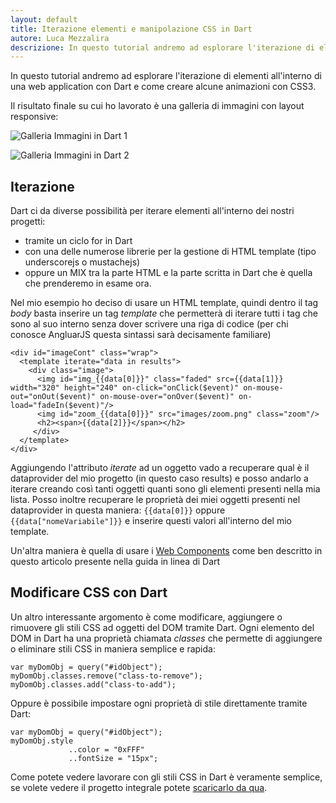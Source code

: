```yaml
---
layout: default
title: Iterazione elementi e manipolazione CSS in Dart
autore: Luca Mezzalira
descrizione: In questo tutorial andremo ad esplorare l'iterazione di elementi all'interno di una web application con Dart e come creare alcune animazioni con CSS3
---
```



In questo tutorial andremo ad esplorare l'iterazione di elementi all'interno di una web application con Dart e come creare alcune animazioni con CSS3.

Il risultato finale su cui ho lavorato è una galleria di immagini con layout responsive:

![Galleria Immagini in Dart 1](http://lucamezzalira.files.wordpress.com/2013/05/wp_20130523_005.jpg)

    

![Galleria Immagini in Dart 2](http://lucamezzalira.files.wordpress.com/2013/05/wp_20130523_008.jpg)

Iterazione
----------

Dart ci da diverse possibilità per iterare elementi all'interno dei nostri progetti:

- tramite un ciclo for in Dart
- con una delle numerose librerie per la gestione di HTML template (tipo underscorejs o mustachejs)
- oppure un MIX tra la parte HTML e la parte scritta in Dart che è quella che prenderemo in esame ora.

Nel mio esempio ho deciso di usare un HTML template, quindi dentro il tag *body* basta inserire un tag *template* che permetterà di iterare tutti i tag che sono al suo interno senza dover scrivere una riga di codice (per chi conosce AngluarJS questa sintassi sarà decisamente familiare)

    <div id="imageCont" class="wrap">
      <template iterate="data in results">
        <div class="image">
          <img id="img_{{data[0]}}" class="faded" src={{data[1]}} width="320" height="240" on-click="onClick($event)" on-mouse-out="onOut($event)" on-mouse-over="onOver($event)" on-load="fadeIn($event)"/>
          <img id="zoom_{{data[0]}}" src="images/zoom.png" class="zoom"/>
          <h2><span>{{data[2]}}</span></h2>
         </div>
      </template>
    </div>
    
Aggiungendo l'attributo *iterate* ad un oggetto vado a recuperare qual è il dataprovider del mio progetto (in questo caso results) e posso andarlo a iterare creando così tanti oggetti quanti sono gli elementi presenti nella mia lista.
Posso inoltre recuperare le proprietà dei miei oggetti presenti nel dataprovider in questa maniera: `{{data[0]}}` oppure `{{data["nomeVariabile"]}}` e inserire questi valori all'interno del mio template.

Un'altra maniera è quella di usare i [Web Components](http://www.dartlang.org/articles/web-ui/#components) come ben descritto in questo articolo presente nella guida in linea di Dart
    
Modificare CSS con Dart
-----------------------

Un altro interessante argomento è come modificare, aggiungere o rimuovere gli stili CSS ad oggetti del DOM tramite Dart.
Ogni elemento del DOM in Dart ha una proprietà chiamata *classes* che permette di aggiungere o eliminare stili CSS in maniera semplice e rapida:

    var myDomObj = query("#idObject");
    myDomObj.classes.remove("class-to-remove");
    myDomObj.classes.add("class-to-add");

Oppure è possibile impostare ogni proprietà di stile direttamente tramite Dart:

    var myDomObj = query("#idObject");
    myDomObj.style
                 ..color = "0xFFF"
                 ..fontSize = "15px";
             
Come potete vedere lavorare con gli stili CSS in Dart è veramente semplice, se volete vedere il progetto integrale potete [scaricarlo da qua](http://www.flairpy.com/dart/imageGallery.zip).



    

